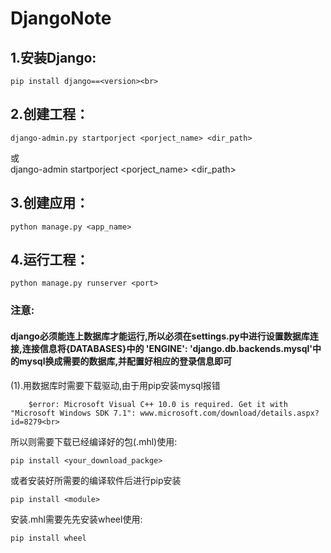 # DjangoNote
## 1.安装Django:<br>
    pip install django==<version><br>
## 2.创建工程：<br>
    django-admin.py startporject <porject_name> <dir_path>
   或<br>
    django-admin startporject <porject_name> <dir_path>
## 3.创建应用：<br>
    python manage.py <app_name>
## 4.运行工程：<br>
    python manage.py runserver <port>

### 注意:
#### django必须能连上数据库才能运行,所以必须在settings.py中进行设置数据库连接,连接信息将{DATABASES}中的 'ENGINE': 'django.db.backends.mysql'中的mysql换成需要的数据库,并配置好相应的登录信息即可<br>
(1).用数据库时需要下载驱动,由于用pip安装mysql报错<br>

        $error: Microsoft Visual C++ 10.0 is required. Get it with "Microsoft Windows SDK 7.1": www.microsoft.com/download/details.aspx?id=8279<br>
        
   所以则需要下载已经编译好的包(.mhl)使用:<br>
    
    pip install <your_download_packge>
   或者安装好所需要的编译软件后进行pip安装<br>
   
    pip install <module>
   安装.mhl需要先先安装wheel使用:
   
    pip install wheel
